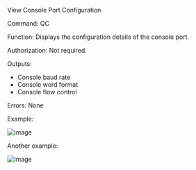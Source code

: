 View Console Port Configuration

Command: QC

Function: Displays the configuration details of the console port.

Authorization: Not required.

Outputs:
- Console baud rate
- Console word format
- Console flow control

Errors: None

Example:

![image](https://user-images.githubusercontent.com/77227227/195862483-1e40b55e-fd0a-4ed7-81a8-d3fe03565e1f.png)

Another example:

![image](https://user-images.githubusercontent.com/77227227/195863291-f2526dbc-e189-4622-ae50-d9ea8e9b9edc.png)
